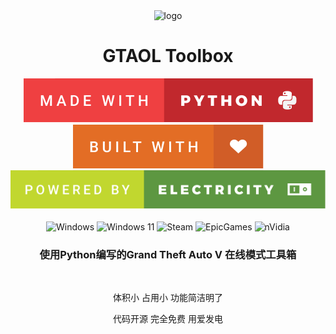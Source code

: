 <div align="center">
    <img src="https://s2.loli.net/2023/08/28/2sJNZAxPIw7TtvL.png" alt="logo" width="96" />
</div>
<h1 align="center">GTAOL Toolbox</h1>

<div align="center">
    <img src="https://raw.githubusercontent.com/BraveUX/for-the-badge/55b5a234c0fab935df5fb08365bc8fe9c37cf46b/src/images/badges/made-with-python.svg" alt="python" />
    <img src="https://raw.githubusercontent.com/BraveUX/for-the-badge/55b5a234c0fab935df5fb08365bc8fe9c37cf46b/src/images/badges/built-with-love.svg" alt="BuiltWithLove" />
    <img src="https://raw.githubusercontent.com/BraveUX/for-the-badge/55b5a234c0fab935df5fb08365bc8fe9c37cf46b/src/images/badges/powered-by-electricity.svg" alt="PoweredByElectricity" />
</div>

<br />
<div align="center">
    <img src="https://img.shields.io/badge/Windows-0078D6?style=for-the-badge&logo=windows&logoColor=white" alt="Windows" />
    <img src="https://img.shields.io/badge/Windows%2011-%230079d5.svg?style=for-the-badge&logo=Windows%2011&logoColor=white" alt="Windows 11" />
    <img src="https://img.shields.io/badge/steam-%23000000.svg?style=for-the-badge&logo=steam&logoColor=white" alt="Steam">
    <img src="https://img.shields.io/badge/epicgames-%23313131.svg?style=for-the-badge&logo=epicgames&logoColor=white" alt="EpicGames">
    <img src="https://img.shields.io/badge/nVIDIA-%2376B900.svg?style=for-the-badge&logo=nVIDIA&logoColor=white" alt ="nVidia">
</div>

<div align="center">
    <h3>使用Python编写的Grand Theft Auto V 在线模式工具箱</h3>
    <br />
    <p>体积小 占用小 功能简洁明了</p>
    <p>代码开源 完全免费 用爱发电</p>
</div>